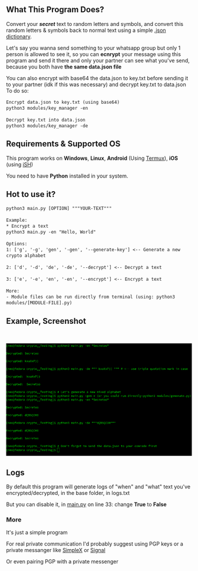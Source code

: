 ## What This Program Does?
Convert your ***secret*** text to random letters and symbols, and convert this random letters & symbols back to normal text using a simple [.json dictionary](https://github.com/1RaY-1/crypto/blob/main/data.json).

Let's say you wanna send something to your whatsapp group but only 1 person is allowed to see it, so you can **ecnrypt** your message using this program and send it there and only your partner can see what you've send, because you both have **the same data.json file**

You can also encrypt with base64 the data.json to key.txt before sending it to your partner (idk if this was necessary) and decrypt key.txt to data.json
To do so:
```
Encrypt data.json to key.txt (using base64)
python3 modules/key_manager -en

Decrypt key.txt into data.json
python3 modules/key_manager -de
```

## Requirements & Supported OS
This program works on **Windows**, **Linux**, **Android** (Using [Termux](https://termux.dev)), **iOS** (using [iSH](https://ish.app/))

You need to have **Python** installed in your system.
## Hot to use it?
```
python3 main.py [OPTION] """YOUR-TEXT""" 

Example:
* Encrypt a text
python3 main.py -en "Hello, World"

Options:
1: ['g', '-g', 'gen', '-gen', '--generate-key'] <-- Generate a new crypto alphabet

2: ['d', '-d', 'de', '-de', '--decrypt'] <-- Decrypt a text

3: ['e', '-e', 'en', '-en', '--encrypt'] <-- Encrypt a text

More:
- Module files can be run directly from terminal (using: python3 modules/[MODULE-FILE].py)

```

## Example, Screenshot

<br>
<p align="center">
<img src="images/example.png"/>
</p>


## Logs
By default this program will generate logs of "when" and "what" text you've encrypted/decrypted, in the base folder, in logs.txt

But you can disable it, in [main.py](https://github.com/1RaY-1/crypto/blob/main/main.py) on line 33: change **True** to **False**


### More
It's just a simple program

For real private communication I'd probably suggest using PGP keys or a private messanger like [SimpleX](https://simplex.chat/) or [Signal](https://signal.org)

Or even pairing PGP with a private messenger
